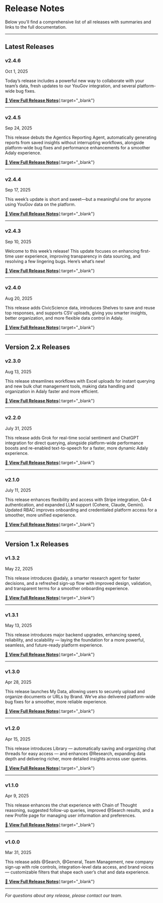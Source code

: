 # Release Notes

Below you'll find a comprehensive list of all releases with summaries and links to the full documentation.

---

## Latest Releases

### v2.4.6
Oct 1, 2025


Today’s release includes a powerful new way to collaborate with your team’s data, fresh updates to our YouGov integration, and several platform-wide bug fixes.

[📄 **View Full Release Notes**](release-notes-files/v2.4.6.pdf){:target="_blank"}

---

### v2.4.5
Sep 24, 2025


This release debuts the Agentics Reporting Agent, automatically generating reports from saved insights without interrupting workflows, alongside platform-wide bug fixes and performance enhancements for a smoother Adaly experience.

[📄 **View Full Release Notes**](release-notes-files/v2.4.5.pdf){:target="_blank"}

---

### v2.4.4
Sep 17, 2025


This week’s update is short and sweet—but a meaningful one for anyone using YouGov data on the platform.

[📄 **View Full Release Notes**](release-notes-files/v2.4.4.pdf){:target="_blank"}

---

### v2.4.3
Sep 10, 2025


Welcome to this week’s release! This update focuses on enhancing first-time user experience, improving transparency in data sourcing, and resolving a few lingering bugs. Here’s what’s new!

[📄 **View Full Release Notes**](release-notes-files/v2.4.3.pdf){:target="_blank"}

---

### v2.4.0
Aug 20, 2025

This release adds CivicScience data, introduces Shelves to save and reuse top responses, and supports CSV uploads, giving you smarter insights, better organization, and more flexible data control in Adaly.

[📄 **View Full Release Notes**](release-notes-files/v2.4.0.pdf){:target="_blank"}

---

## Version 2.x Releases

### v2.3.0
Aug 13, 2025


This release streamlines workflows with Excel uploads for instant querying and new bulk chat management tools, making data handling and organization in Adaly faster and more efficient.

[📄 **View Full Release Notes**](release-notes-files/v2.3.0.pdf){:target="_blank"}

---

### v2.2.0
July 31, 2025


This release adds Grok for real-time social sentiment and ChatGPT integration for direct querying, alongside platform-wide performance boosts and re-enabled text-to-speech for a faster, more dynamic Adaly experience.

[📄 **View Full Release Notes**](release-notes-files/v2.2.0.pdf){:target="_blank"}

---

### v2.1.0
July 11, 2025


This release enhances flexibility and access with Stripe integration, GA-4 authentication, and expanded LLM support (Cohere, Claude, Gemini). Updated RBAC improves onboarding and credentialed platform access for a smoother, more unified experience.

[📄 **View Full Release Notes**](release-notes-files/v2.1.0.pdf){:target="_blank"}

---

## Version 1.x Releases

### v1.3.2
May 22, 2025


This release introduces @adaly, a smarter research agent for faster decisions, and a refreshed sign-up flow with improved design, validation, and transparent terms for a smoother onboarding experience.

[📄 **View Full Release Notes**](release-notes-files/v1.3.2.pdf){:target="_blank"}

---

### v1.3.1
May 13, 2025


This release introduces major backend upgrades, enhancing speed, reliability, and scalability — laying the foundation for a more powerful, seamless, and future-ready platform experience.

[📄 **View Full Release Notes**](release-notes-files/v1.3.1.pdf){:target="_blank"}

---

### v1.3.0
Apr 28, 2025


This release launches My Data, allowing users to securely upload and organize documents or URLs by Brand. We’ve also delivered platform-wide bug fixes for a smoother, more reliable experience.

[📄 **View Full Release Notes**](release-notes-files/v1.3.0.pdf){:target="_blank"}

---

### v1.2.0
Apr 15, 2025


This release introduces Library — automatically saving and organizing chat threads for easy access — and enhances @Research, expanding data depth and delivering richer, more detailed insights across user queries.

[📄 **View Full Release Notes**](release-notes-files/v1.2.0.pdf){:target="_blank"}

---

### v1.1.0
Apr 9, 2025


This release enhances the chat experience with Chain of Thought reasoning, suggested follow-up queries, improved @Search results, and a new Profile page for managing user information and preferences.

[📄 **View Full Release Notes**](release-notes-files/v1.1.0.pdf){:target="_blank"}

---

### v1.0.0
Mar 31, 2025


This release adds @Search, @General, Team Management, new company sign-up with role controls, integration-level data access, and brand voices — customizable filters that shape each user’s chat and data experience.

[📄 **View Full Release Notes**](release-notes-files/v1.0.0.pdf){:target="_blank"}

---

*For questions about any release, please contact our team.*
